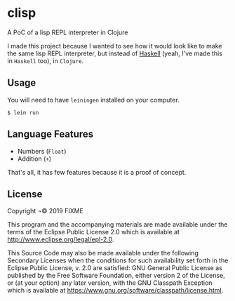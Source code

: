 # clisp

A PoC of a lisp REPL interpreter in Clojure

I made this project because I wanted to see how it would look like to make the same lisp REPL interpreter, but instead of [Haskell]([https://github.com/otaviopace/hisp](https://github.com/otaviopace/hisp)) (yeah, I've made this in `Haskell` too), in `Clojure`.

## Usage

You will need to have `leiningen` installed on your computer.

    $ lein run

## Language Features

- Numbers (`Float`)
- Addition (`+`)

That's all, it has few features because it is a proof of concept.


## License

Copyright ¬© 2019 FIXME

This program and the accompanying materials are made available under the
terms of the Eclipse Public License 2.0 which is available at
http://www.eclipse.org/legal/epl-2.0.

This Source Code may also be made available under the following Secondary
Licenses when the conditions for such availability set forth in the Eclipse
Public License, v. 2.0 are satisfied: GNU General Public License as published by
the Free Software Foundation, either version 2 of the License, or (at your
option) any later version, with the GNU Classpath Exception which is available
at https://www.gnu.org/software/classpath/license.html.
